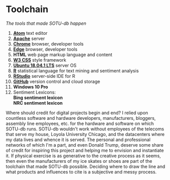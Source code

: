 # Toolchain
*The tools that made SOTU-db happen*

1. **[Atom](https://atom.io/)** text editor
2. **[Apache](https://httpd.apache.org/)** server
3. **[Chrome](https://www.google.com/chrome/)** browser, developer tools
4. **[Edge](https://www.microsoft.com/en-us/windows/microsoft-edge)** browser, developer tools
5. **HTML** web page markup language and content
6. **[W3 CSS](https://www.w3schools.com/w3css/)** style framework
7. **[Ubuntu 18.04.1 LTS](http://releases.ubuntu.com/18.04.1/)** server OS
8. **[R](https://www.r-project.org/)** statistical language for text mining and sentiment analysis
9. **[RStudio](https://www.rstudio.com/products/rstudio/download-server/)** server-side IDE for R
10. **[GitHub](https://github.com/tymonaghan/sotu-db)** version control and cloud storage
11. **Windows 10 Pro**
12. Sentiment Lexicons:
<br>  **Bing sentiment lexicon**
<br> **NRC sentiment lexicon**

Where should credit for digital projects begin and end? I relied upon countless software and hardware developers, manufacturers, bloggers, assembly line employees, etc. for the hardware and software on which SOTU-db runs. SOTU-db wouldn't work without employees of the telecoms that serve my house, Loyola University Chicago, and the datacenters where my data lives and whence it is served. The personal and professional networks of which I'm a part, and even Donald Trump, deserve some share of credit for inspiring this project and helping me to envision and instantiate it. If physical exercise is as generative to the creative process as it seems, then even the manufacturers of my ice skates or shoes are part of the toolchain that made SOTU-db possible. Deciding where to draw the line and what products and influences to cite is a subjective and messy process.
